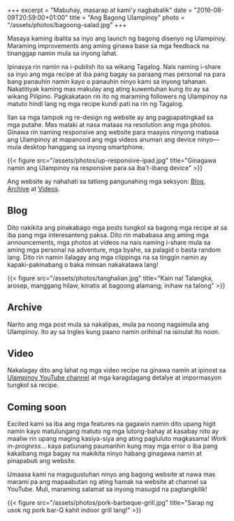 +++
excerpt = "Mabuhay, masarap at kami'y nagbabalik"
date = "2016-08-09T20:59:00+01:00"
title = "Ang Bagong Ulampinoy"
photo = "/assets/photos/bagoong-salad.jpg"
+++

Masaya kaming ibalita sa inyo ang launch ng bagong disenyo ng Ulampinoy. Maraming improvements ang aming ginawa base sa mga feedback na tinanggap namin mula sa inyong lahat. 

Ipinasya rin namin na i-publish ito sa wikang Tagalog. Nais naming i-share sa inyo ang mga recipe at iba pang bagay sa paraang mas personal na para bang panauhin namin kayo o panauhin ninyo kami sa inyong tahanan. Nakatitiyak kaming mas makulay ang ating kuwentuhan kung ito ay sa wikang Pilipino. Pagkakataon rin ito ng maraming followers ng Ulampinoy na matuto hindi lang ng mga recipe kundi pati na rin ng Tagalog. 

Ilan sa mga tampok ng re-design ng website ay ang pagpapatingkad sa mga putahe. Mas malaki at nasa mataas na resolution ang mga photos. Ginawa rin naming responsive ang website para maayos ninyong mabasa ang Ulampinoy at mapanood ang mga videos anuman ang device ninyo—mula desktop hanggang sa inyong smartphone.

{{< figure src="/assets/photos/up-responsive-ipad.jpg" title="Ginagawa namin ang Ulampinoy na responsive para sa iba't-ibang device" >}}

Ang website ay nahahati sa tatlong pangunahing mga seksyon: [Blog](/blog/), [Archive](/archive/) at [Videos](/video/).

## Blog
Dito nakikita ang pinakabago mga posts tungkol sa bagong mga recipe at sa iba pang mga interesanteng paksa. Dito rin mababasa ang aming mga announcements, mga photos at videos na nais naming i-share mula sa aming mga personal na adventure, mga byahe, sa palagid o basta random lang. Dito rin namin ilalagay ang mga clippings na sa tinggin namin ay kapaki-pakinabang o baka minsan nakakatawa lang!

{{< figure src="/assets/photos/tanghalian.jpg" title="Kain na! Talangka, arosep, manggang hilaw, kmatis at bagoong alamang; inihaw na talong" >}}

## Archive
Narito ang mga post mula sa nakalipas, mula pa noong nagsimula ang Ulampinoy. Ito ay sa Ingles kung paano namin orihinal na isinulat ito noon.

## Video
Nakalagay dito ang lahat ng mga video recipe na ginawa namin at ipinost sa [Ulampinoy YouTube channel](https://www.youtube.com/user/ulampinoy) at mga karagdagang detalye at impormasyon tungkol sa recipe.

## Coming soon
Excited kami sa iba ang mga features na gagawin namin dito upang higit namin kayo matulungang matuto ng mga lutong-bahay at kasabay nito ay maaliw rin upang maging kasiya-siya ang ating pagluluto magkasama! _Work in-progress..._ kaya patiunang paumanhin kung may mga error o iba pang kakaibang mga bagay na makikita ninyo habang ginagawa namin at pinapabuti ang website.

Umaasa kami na magugustuhan ninyo ang bagong website at nawa mas marami pa ang mapaabutan ng ating hamak na website at channel sa YouTube. Muli, maraming salamat sa inyong masugid na pagtangkilik!

{{< figure src="/assets/photos/pork-barbeque-grill.jpg" title="Sarap ng usok ng pork bar-Q kahit indoor grill lang!" >}}
